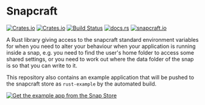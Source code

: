 # Snapcraft

[![Crates.io](https://img.shields.io/crates/l/snapcraft)](https://github.com/a1ecbr0wn/snapcraft-wmi/blob/main/LICENSE) [![Crates.io](https://img.shields.io/crates/v/snapcraft)](https://crates.io/crates/snapcraft) [![Build Status](https://github.com/a1ecbr0wn/snapcraft/actions/workflows/build.yml/badge.svg)](https://github.com/a1ecbr0wn/snapcraft-wmi/actions/workflows/build.yml) [![docs.rs](https://img.shields.io/docsrs/snapcraft)](https://docs.rs/snapcraft) [![snapcraft.io](https://snapcraft.io/rust-example/badge.svg)](https://snapcraft.io/rust-example)

A Rust library giving access to the snapcraft standard environment variables for when you need to alter your behaviour when your application is running inside a snap, e.g. you need to find the user's home folder to access some shared settings, or you need to work out where the data folder of the snap is so that you can write to it.

This repository also contains an example application that will be pushed to the snapcraft store as `rust-example` by the automated build.

[![Get the example app from the Snap Store](https://snapcraft.io/static/images/badges/en/snap-store-black.svg)](https://snapcraft.io/rust-example)
